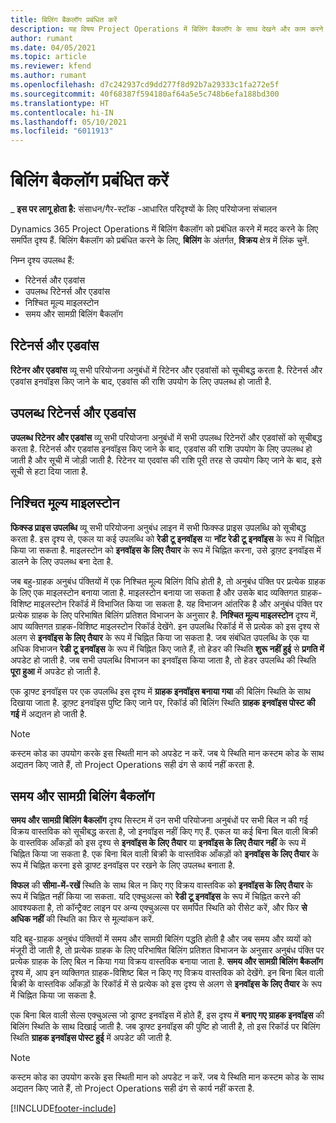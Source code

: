 ```yaml
---
title: बिलिंग बैकलॉग प्रबंधित करें
description: यह विषय Project Operations में बिलिंग बैकलॉग के साथ देखने और काम करने के तरीके के बारे में जानकारी प्रदान करता है.
author: rumant
ms.date: 04/05/2021
ms.topic: article
ms.reviewer: kfend
ms.author: rumant
ms.openlocfilehash: d7c242937cd9dd277f8d92b7a29333c1fa272e5f
ms.sourcegitcommit: 40f68387f594180af64a5e5c748b6efa188bd300
ms.translationtype: HT
ms.contentlocale: hi-IN
ms.lasthandoff: 05/10/2021
ms.locfileid: "6011913"
---
```

# <a name="manage-billing-backlog"></a>बिलिंग बैकलॉग प्रबंधित करें

_ **इस पर लागू होता है:** संसाधन/गैर-स्टॉक -आधारित परिदृश्यों के लिए परियोजना संचालन

Dynamics 365 Project Operations में बिलिंग बैकलॉग को प्रबंधित करने में मदद करने के लिए समर्पित दृश्य हैं. बिलिंग बैकलॉग को प्रबंधित करने के लिए, **बिलिंग** के अंतर्गत, **विक्रय** क्षेत्र में लिंक चुनें. 

निम्न दृश्य उपलब्ध हैं:

- रिटेनर्स और एडवांस
- उपलब्ध रिटेनर्स और एडवांस
- निश्चित मूल्य माइलस्टोन
- समय और सामग्री बिलिंग बैकलॉग

## <a name="retainers-and-advances"></a>रिटेनर्स और एडवांस

**रिटेनर और एडवांस** व्यू सभी परियोजना अनुबंधों में रिटेनर और एडवांसों को सूचीबद्ध करता है. रिटेनर्स और एडवांस इनवॉइस किए जाने के बाद, एडवांस की राशि उपयोग के लिए उपलब्ध हो जाती है.

## <a name="available-retainers-and-advances"></a>उपलब्ध रिटेनर्स और एडवांस

**उपलब्ध रिटेनर और एडवांस** व्यू सभी परियोजना अनुबंधों में सभी उपलब्ध रिटेनरों और एडवांसों को सूचीबद्ध करता है. रिटेनर्स और एडवांस इनवॉइस किए जाने के बाद, एडवांस की राशि उपयोग के लिए उपलब्ध हो जाती है और सूची में जोड़ी जाती है. रिटेनर या एदवांस की राशि पूरी तरह से उपयोग किए जाने के बाद, इसे सूची से हटा दिया जाता है.

## <a name="fixed-price-milestones"></a>निश्चित मूल्य माइलस्टोन

**फिक्स्ड प्राइस उपलब्धि** व्यू सभी परियोजना अनुबंध लाइन में सभी फिक्स्ड प्राइस उपलब्धि को सूचीबद्ध करता है. इस दृश्य से, एकल या कई उपलब्धि को **रेडी टू इनवॉइस** या **नॉट रेडी टू इनवॉइस** के रूप में चिह्नित किया जा सकता है. माइलस्टोन को **इनवॉइस के लिए तैयार** के रूप में चिह्नित करना, उसे ड्राफ़्ट इनवॉइस में डालने के लिए उपलब्ध बना देता है.

जब बहु-ग्राहक अनुबंध पंक्तियों में एक निश्चित मूल्य बिलिंग विधि होती है, तो अनुबंध पंक्ति पर प्रत्येक ग्राहक के लिए एक माइलस्टोन बनाया जाता है. माइलस्टोन बनाया जा सकता है और उसके बाद व्यक्तिगत ग्राहक-विशिष्ट माइलस्टोन रिकॉर्ड में विभाजित किया जा सकता है. यह विभाजन आंतरिक है और अनुबंध पंक्ति पर प्रत्येक ग्राहक के लिए परिभाषित बिलिंग प्रतिशत विभाजन के अनुसार है. **निश्चित मूल्य माइलस्टोन** दृश्य में, आप व्यक्तिगत ग्राहक-विशिष्ट माइलस्टोन रिकॉर्ड देखेंगे. इन उपलब्धि रिकॉर्ड में से प्रत्येक को इस दृश्य से अलग से **इनवॉइस के लिए तैयार** के रूप में चिह्नित किया जा सकता है. जब संबंधित उपलब्धि के एक या अधिक विभाजन **रेडी टू इनवॉइस** के रूप में चिह्नित किए जाते हैं, तो हेडर की स्थिति **शुरू नहीं हुई** से **प्रगति में** अपडेट हो जाती है. जब सभी उपलब्धि विभाजन का इनवॉइस किया जाता है, तो हेडर उपलब्धि की स्थिति **पूरा हुआ** में अपडेट हो जाती है.

एक ड्राफ्ट इनवॉइस पर एक उपलब्धि इस दृश्य में **ग्राहक इनवॉइस बनाया गया** की बिलिंग स्थिति के साथ दिखाया जाता है. ड्राफ़्ट इनवॉइस पुष्टि किए जाने पर, रिकॉर्ड की बिलिंग स्थिति **ग्राहक इनवॉइस पोस्ट की गई** में अद्यतन हो जाती है. 

> [!NOTE] 
> कस्टम कोड का उपयोग करके इस स्थिती मान को अपडेट न करें. जब ये स्थिति मान कस्टम कोड के साथ अद्यतन किए जाते हैं, तो Project Operations सही ढंग से कार्य नहीं करता है.

## <a name="time-and-material-billing-backlog"></a>समय और सामग्री बिलिंग बैकलॉग

**समय और सामग्री बिलिंग बैकलॉग** दृश्य सिस्टम में उन सभी परियोजना अनुबंधों पर सभी बिल न की गई विक्रय वास्तविक को सूचीबद्ध करता है, जो इनवॉइस नहीं किए गए हैं. एकल या कई बिना बिल वाली बिक्री के वास्तविक आँकड़ों को इस दृश्य से **इनवॉइस के लिए तैयार** या **इनवॉइस के लिए तैयार नहीं** के रूप में चिह्नित किया जा सकता है. एक बिना बिल वाली बिक्री के वास्तविक आँकड़ों को **इनवॉइस के लिए तैयार** के रूप में चिह्नित करना इसे ड्राफ्ट इनवॉइस पर रखने के लिए उपलब्ध बनाता है.

**विफल** की **सीमा-में-रखें** स्थिति के साथ बिल न किए गए विक्रय वास्तविक को **इनवॉइस के लिए तैयार** के रूप में चिह्नित नहीं किया जा सकता. यदि एक्चुअल्स को **रेडी टू इनवॉइस** के रूप में चिह्नित करने की आवश्यकता है, तो कॉन्ट्रैक्ट लाइन पर अन्य एक्चुअल्स पर समर्पित स्थिति को रीसेट करें, और फिर **से अधिक नहीं** की स्थिति का फिर से मूल्यांकन करें.

यदि बहु-ग्राहक अनुबंध पंक्तियों में समय और सामग्री बिलिंग पद्धति होती है और जब समय और व्ययों को मंजूरी दी जाती है, तो प्रत्येक ग्राहक के लिए परिभाषित बिलिंग प्रतिशत विभाजन के अनुसार अनुबंध पंक्ति पर प्रत्येक ग्राहक के लिए बिल न किया गया विक्रय वास्तविक बनाया जाता है. **समय और सामग्री बिलिंग बैकलॉग** दृश्य में, आप इन व्यक्तिगत ग्राहक-विशिष्ट बिल न किए गए विक्रय वास्तविक को देखेंगे. इन बिना बिल वाली बिक्री के वास्तविक आँकड़ों के रिकॉर्ड में से प्रत्येक को इस दृश्य से अलग से **इनवॉइस के लिए तैयार** के रूप में चिह्नित किया जा सकता है.

एक बिना बिल वाली सेल्स एक्चुअल्स जो ड्राफ्ट इनवॉइस में होते हैं, इस दृश्य में **बनाए गए ग्राहक इनवॉइस** की बिलिंग स्थिति के साथ दिखाई जाती है. जब ड्राफ्ट इनवॉइस की पुष्टि हो जाती है, तो इस रिकॉर्ड पर बिलिंग स्थिति **ग्राहक इनवॉइस पोस्ट हुई** में अपडेट की जाती है. 

> [!NOTE] 
> कस्टम कोड का उपयोग करके इस स्थिती मान को अपडेट न करें. जब ये स्थिति मान कस्टम कोड के साथ अद्यतन किए जाते हैं, तो Project Operations सही ढंग से कार्य नहीं करता है.


[!INCLUDE[footer-include](../includes/footer-banner.md)]
